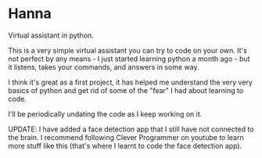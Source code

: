 # Hanna
Virtual assistant in python.

This is a very simple virtual assistant you can try to code on your own. It's not perfect by any means - I just started learning python a month ago - but it listens, takes your commands, and answers in some way. 

I think it's great as a first project, it has helped me understand the very very basics of python and get rid of some of the "fear" I had about learning to code. 

I'll be periodically undating the code as I keep working on it. 

UPDATE: I have added a face detection app that I still have not connected to the brain. I recommend following Clever Programmer on youtube to learn more stuff like this (that's where I learnt to code the face detection app). 
